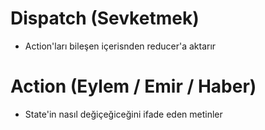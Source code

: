# Dispatch (Sevketmek)

- Action'ları bileşen içerisnden reducer'a aktarır

# Action (Eylem / Emir / Haber)

- State'in nasıl değiçeğiceğini ifade eden metinler
